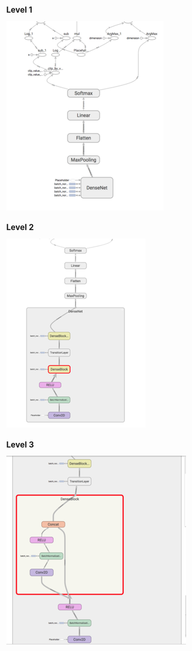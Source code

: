 ## Level 1
<img src="img/level1.png" height="500">

## Level 2
<img src="img/level2.png" height="500">

## Level 3
<img src="img/level3.png" height="500">
